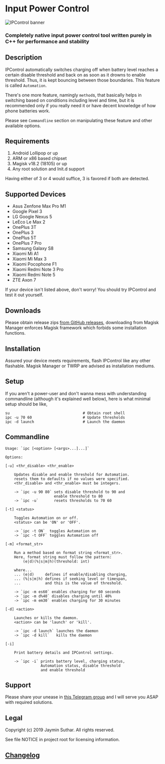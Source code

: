 # Input Power Control

![IPControl banner](https://i.imgur.com/6gyQUTZ.png)

### Completely native input power control tool written purely in C++ for performance and stability

## Description

IPControl automatically switches charging off when battery level reaches a certain
disable threshold and back on as soon as it drowns to enable threshold. Thus, it
is kept bouncing between those boundaries. This feature is called `Automation`.

There's one more feature, namingly `method`s, that basically helps in switching
based on conditions including level and time, but it is recommended only if you
really need it or have decent knowledge of how phone batteries work.

Please see `Commandline` section on manipulating these feature and other available
options.

## Requirements

1. Android Lollipop or up
2. ARM or x86 based chipset
3. Magisk v18.2 (18105) or up
4. Any root solution and Init.d support

Having either of 3 or 4 would suffice, 3 is favored if both are detected.

## Supported Devices

- Asus Zenfone Max Pro M1
- Google Pixel 3
- LG Google Nexus 5
- LeEco Le Max 2
- OnePlus 3T
- OnePlus 3
- OnePlus 5T
- OnePlus 7 Pro
- Samsung Galaxy S8
- Xiaomi Mi A1
- Xiaomi Mi Max 3
- Xiaomi Pocophone F1
- Xiaomi Redmi Note 3 Pro
- Xiaomi Redmi Note 5
- ZTE Axon 7

If your device isn't listed above, don't worry! You should try IPControl and test
it out yourself.

## Downloads

Please obtain release zips [from GitHub releases](https://github.com/Magisk-Modules-Repo/IPControl/releases),
downloading from Magisk Manager enforces Magisk framework which forbids some
installation functions.

## Installation

Assured your device meets requirements, flash IPControl like any other flashable.
Magisk Manager or TWRP are advised as installation mediums.

## Setup

If you aren't a power-user and don't wanna mess with understanding commandline
(although it's explained well below), here is what minimal setup should be like,

    su                                 # Obtain root shell
    ipc -u 70 60                       # Update thresholds
    ipc -d launch                      # Launch the daemon

## Commandline

    Usage: `ipc [<option> [<args>...]...]`

    Options:

    [-u] <thr_disable> <thr_enable>

        Updates disable and enable threshold for Automation.
        resets them to defaults if no values were specified.
        <thr_disable> and <thr_enable> must be integers.

        -> `ipc -u 90 80` sets disable threshold to 90 and
                          enable threshold to 80
        -> `ipc -u`       resets thresholds to 70 60

    [-t] <status>

        Toggles Automation on or off.
        <status> can be 'ON' or 'OFF'.

        -> `ipc -t ON`  toggles Automation on
        -> `ipc -t OFF` toggles Automation off

    [-m] <format_str>

        Run a method based on format string <format_str>.
        Here, format string must follow the pattern:
            (e|d)(%|s|m|h)(threshold: int)

        where...
        ... (e|d)     defines if enable/disabling charging,
        ... (%|s|m|h) defines if seeking level or timespan,
        ...           and this is the value of threshold.

        -> `ipc -m es60` enables charging for 60 seconds
        -> `ipc -m d%40` disables charging until 40%
        -> `ipc -m em30` enables charging for 30 minutes

    [-d] <action>

        Launches or kills the daemon.
        <action> can be 'launch' or 'kill'.

        -> `ipc -d launch` launches the daemon
        -> `ipc -d kill`   kills the daemon

    [-i]

        Print battery details and IPControl settings.

        -> `ipc -i` prints battery level, charging status,
                    Automation status, disable threshold
                    and enable threshold

## Support

Please share your unease in [this Telegram group](https://t.me/IPControl_Support)
and I will serve you ASAP with required solutions.

## Legal

Copyright (c) 2019 Jaymin Suthar. All rights reserved.

See file NOTICE in project root for licensing information.

## [Changelog](https://github.com/Magisk-Modules-Repo/IPControl/blob/master/Changelog.md)
